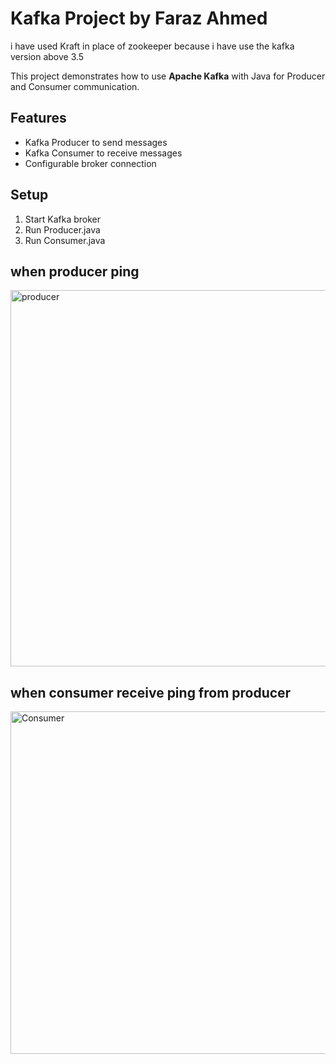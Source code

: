 # Kafka Project by Faraz Ahmed
i have used Kraft in place of zookeeper because i have use the kafka version above 3.5

This project demonstrates how to use **Apache Kafka** with Java for Producer and Consumer communication.

## Features
- Kafka Producer to send messages
- Kafka Consumer to receive messages
- Configurable broker connection

## Setup
1. Start Kafka broker
2. Run Producer.java
3. Run Consumer.java

## when producer ping 
   <img width="1253" height="602" alt="producer" src="https://github.com/user-attachments/assets/56672b74-f8e4-42e7-9621-588229b52fc6" />

## when consumer receive ping from producer
<img width="1535" height="548" alt="Consumer" src="https://github.com/user-attachments/assets/61ea4d78-ac2e-41b6-8579-dd39f49e6074" />


 
